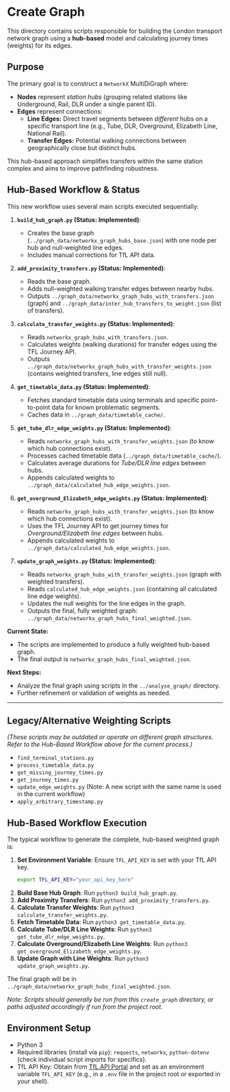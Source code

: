 # Create Graph

This directory contains scripts responsible for building the London transport network graph using a **hub-based** model and calculating journey times (weights) for its edges.

## Purpose

The primary goal is to construct a `NetworkX` MultiDiGraph where:
*   **Nodes** represent *station hubs* (grouping related stations like Underground, Rail, DLR under a single parent ID).
*   **Edges** represent connections:
    *   **Line Edges:** Direct travel segments between *different* hubs on a specific transport line (e.g., Tube, DLR, Overground, Elizabeth Line, National Rail).
    *   **Transfer Edges:** Potential walking connections between geographically close but distinct hubs.

This hub-based approach simplifies transfers within the same station complex and aims to improve pathfinding robustness.

## Hub-Based Workflow & Status

This new workflow uses several main scripts executed sequentially:

1.  **`build_hub_graph.py` (Status: Implemented)**:
    *   Creates the base graph (`../graph_data/networkx_graph_hubs_base.json`) with one node per hub and null-weighted line edges.
    *   Includes manual corrections for TfL API data.

2.  **`add_proximity_transfers.py` (Status: Implemented)**:
    *   Reads the base graph.
    *   Adds null-weighted walking transfer edges between nearby hubs.
    *   Outputs `../graph_data/networkx_graph_hubs_with_transfers.json` (graph) and `../graph_data/inter_hub_transfers_to_weight.json` (list of transfers).

3.  **`calculate_transfer_weights.py` (Status: Implemented)**:
    *   Reads `networkx_graph_hubs_with_transfers.json`.
    *   Calculates weights (walking durations) for transfer edges using the TFL Journey API.
    *   Outputs `../graph_data/networkx_graph_hubs_with_transfer_weights.json` (contains weighted transfers, line edges still null).

4.  **`get_timetable_data.py` (Status: Implemented)**:
    *   Fetches standard timetable data using terminals and specific point-to-point data for known problematic segments.
    *   Caches data in `../graph_data/timetable_cache/`.

5.  **`get_tube_dlr_edge_weights.py` (Status: Implemented)**:
    *   Reads `networkx_graph_hubs_with_transfer_weights.json` (to know which hub connections exist).
    *   Processes cached timetable data (`../graph_data/timetable_cache/`).
    *   Calculates average durations for *Tube/DLR line edges* between hubs.
    *   Appends calculated weights to `../graph_data/calculated_hub_edge_weights.json`.

6.  **`get_overground_Elizabeth_edge_weights.py` (Status: Implemented)**:
    *   Reads `networkx_graph_hubs_with_transfer_weights.json` (to know which hub connections exist).
    *   Uses the TFL Journey API to get journey times for *Overground/Elizabeth line edges* between hubs.
    *   Appends calculated weights to `../graph_data/calculated_hub_edge_weights.json`.

7.  **`update_graph_weights.py` (Status: Implemented)**:
    *   Reads `networkx_graph_hubs_with_transfer_weights.json` (graph with weighted transfers).
    *   Reads `calculated_hub_edge_weights.json` (containing all calculated line edge weights).
    *   Updates the null weights for the line edges in the graph.
    *   Outputs the final, fully weighted graph: `../graph_data/networkx_graph_hubs_final_weighted.json`.

**Current State:**
*   The scripts are implemented to produce a fully weighted hub-based graph.
*   The final output is `networkx_graph_hubs_final_weighted.json`.

**Next Steps:**
*   Analyze the final graph using scripts in the `../analyse_graph/` directory.
*   Further refinement or validation of weights as needed.

---

## Legacy/Alternative Weighting Scripts

*(These scripts may be outdated or operate on different graph structures. Refer to the Hub-Based Workflow above for the current process.)*

*   `find_terminal_stations.py`
*   `process_timetable_data.py`
*   `get_missing_journey_times.py`
*   `get_journey_times.py`
*   `update_edge_weights.py` (Note: A new script with the same name is used in the current workflow)
*   `apply_arbitrary_timestamp.py`

## Hub-Based Workflow Execution

The typical workflow to generate the complete, hub-based weighted graph is:

1.  **Set Environment Variable**: Ensure `TFL_API_KEY` is set with your TfL API key.
    ```bash
    export TFL_API_KEY="your_api_key_here"
    ```
2.  **Build Base Hub Graph**: Run `python3 build_hub_graph.py`.
3.  **Add Proximity Transfers**: Run `python3 add_proximity_transfers.py`.
4.  **Calculate Transfer Weights**: Run `python3 calculate_transfer_weights.py`.
5.  **Fetch Timetable Data**: Run `python3 get_timetable_data.py`.
6.  **Calculate Tube/DLR Line Weights**: Run `python3 get_tube_dlr_edge_weights.py`.
7.  **Calculate Overground/Elizabeth Line Weights**: Run `python3 get_overground_Elizabeth_edge_weights.py`.
8.  **Update Graph with Line Weights**: Run `python3 update_graph_weights.py`.

The final graph will be in `../graph_data/networkx_graph_hubs_final_weighted.json`.

*Note: Scripts should generally be run from this `create_graph` directory, or paths adjusted accordingly if run from the project root.*

## Environment Setup

*   Python 3
*   Required libraries (install via `pip`): `requests`, `networkx`, `python-dotenv` (check individual script imports for specifics).
*   TfL API Key: Obtain from [TfL API Portal](https://api-portal.tfl.gov.uk/) and set as an environment variable `TFL_API_KEY` (e.g., in a `.env` file in the project root or exported in your shell). 